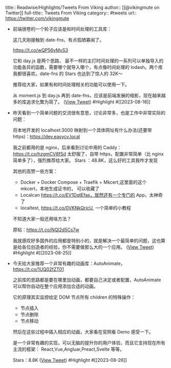title:: Readwise/Highlights/Tweets From Viking
author:: [[@vikingmute on Twitter]]
full-title:: Tweets From Viking
category:: #tweets
url:: https://twitter.com/vikingmute
- 前端很卷的一个轮子应该是和时间处理的工具库：
  
  这几天刚接触到 date-fns，有点孤陋寡闻了。
  
  https://t.co/wQP56vMvS3
  
  它和 day.js 是两个思路， 最不一样的主打时间处理的一系列可以单独导入的功能各异的函数，需要哪个就导入哪个，有点像时间处理的 lodash。两个库我都很喜欢。date-fns 的 Stars 也达到了惊人的 32K～
  
  推荐给大家，如果有和时间处理相关的功能可以使用一下。
  
  从 moment.js 到 day.js 再到 date-fns，应该是前端发展的缩影，现在越来越多的库追求化繁为简了。 ([View Tweet](https://twitter.com/vikingmute/status/1691714622301307239)) #Highlight #[[2023-08-16]]
- 昨天看到一个简单问题的交流很有意思，讨论非常多，也是工作中非常实际的问题：
  
  将本地开发的 localhost:3000 映射到一个具体网址有什么办法(还要带 https)：https://dev.easycv.local 
  
  我之前都用的是 nginx，后来看到讨论中用的 Caddy：
  https://t.co/hzgmCV8fSd
  太舒服了，自带 https，配置非常简单（比 nginx 简单多了），强烈推荐给大家。
  Stars ：48.8K，这么好的工具我咋才发现
  
  其他的高赞一些方案：
  
  * Docker + Docker Compose + Traefik + Mkcert,这里面的这个 mkcert，本地生成证书的， 可以收藏了
  * Localcan https://t.co/EV1DqtEfas，居然还有一个专门的 App，太神奇了
  * localtest, https://t.co/0VKNkQricU, 一个简单的小教程
  
  不知道大家一般还用啥方法？
  
  原帖：https://t.co/NQl2d5Cs7w
  
  我就感叹好多国外的应用都是特别小的，就是解决一个最简单的问题，这也算是给各位创造者的经验，你不需要做那么大的一个应用。 ([View Tweet](https://twitter.com/vikingmute/status/1694539022125949393)) #Highlight #[[2023-08-25]]
- 今天给大家推荐一个非常有趣的动画库：AutoAnimate，
  https://t.co/1UQ02fZT01
  
  之前库的思路都是要在哪里加动画，都要自己决定或者配置，AutoAnimate 可以帮你自动在整个应用添加合适的动画。
  
  它的原理其实监控给定 DOM 节点所有 children 的特殊操作：
  * 节点插入
  * 节点删除
  * 节点移动
  
  然后在这些过程中插入相应的动画，大家看在官网看 Demo 感受一下。
  
  是一个非常有趣的实现，可以无脑的提升你的用户体验，而且它支持现在所有主流的框架：
  React,Vue,Angluar,Preact,Svelte 等等。
  
  Stars：8.8K ([View Tweet](https://twitter.com/vikingmute/status/1695248357885870363)) #Highlight #[[2023-08-26]]